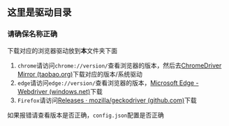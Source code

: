 ## 这里是驱动目录

### 请确保名称正确

下载对应的浏览器驱动放到**本**文件夹下面

1.  `chrome`请访问`chrome://version/`查看浏览器的版本，然后去[ChromeDriver Mirror (taobao.org)](https://npm.taobao.org/mirrors/chromedriver/)下载对应的版本/系统驱动
2.  `edge`请访问`edge://version/`查看浏览器的版本，[Microsoft Edge - Webdriver (windows.net)](https://msedgewebdriverstorage.z22.web.core.windows.net/)下载
3.  `Firefox`请访问[Releases · mozilla/geckodriver (github.com)](https://github.com/mozilla/geckodriver/releases/)下载

如果报错请查看版本是否正确，`config.json`配置是否正确
